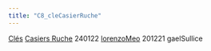```yaml
---
title: "C8_cleCasierRuche"
---
```


[Clés](notes/equipements/cles/C_Clés.md) [Casiers Ruche](notes/equipements/consommables/C_CasierRuche.md) 240122 [lorenzoMeo](notes/equipements/utilisateurs/lorenzoMeo.md)
201221 gaelSullice
